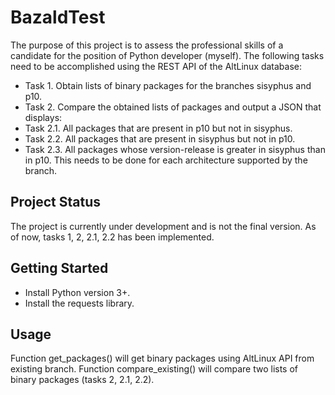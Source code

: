 # BazaldTest
The purpose of this project is to assess the professional skills of a candidate for the position of Python developer (myself). The following tasks need to be accomplished using the REST API of the AltLinux database:
- Task 1. Obtain lists of binary packages for the branches sisyphus and p10.
- Task 2. Compare the obtained lists of packages and output a JSON that displays:
- Task 2.1. All packages that are present in p10 but not in sisyphus.
- Task 2.2. All packages that are present in sisyphus but not in p10.
- Task 2.3. All packages whose version-release is greater in sisyphus than in p10.
This needs to be done for each architecture supported by the branch.

## Project Status
The project is currently under development and is not the final version.
As of now, tasks 1, 2, 2.1, 2.2 has been implemented.

## Getting Started
- Install Python version 3+.
- Install the requests library.

## Usage
Function get_packages() will get binary packages using AltLinux API from existing branch. Function compare_existing() will compare two lists of binary packages (tasks 2, 2.1, 2.2).